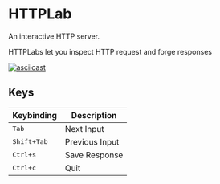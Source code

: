 # HTTPLab
An interactive HTTP server.

HTTPLabs let you inspect HTTP request and forge responses

[![asciicast](https://asciinema.org/a/c613qjyikodunp72ox54irn2j.png)](https://asciinema.org/a/c613qjyikodunp72ox54irn2j)

## Keys
Keybinding                              | Description
----------------------------------------|---------------------------------------
<kbd>Tab</kbd>                          | Next Input
<kbd>Shift+Tab</kbd>                    | Previous Input
<kbd>Ctrl+s</kbd>                       | Save Response
<kbd>Ctrl+c</kbd>                       | Quit
